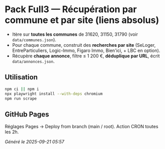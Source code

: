 # Pack Full3 — Récupération par commune et par site (liens absolus)

- Itère sur **toutes les communes** de 31620, 31150, 31790 (voir `data/communes.json`).
- Pour chaque commune, construit des **recherches par site** (SeLoger, EntreParticuliers, Logic-Immo, Figaro Immo, Bien'ici, + LBC en option).
- Récupère **chaque annonce**, filtre ≤ 1 200 €, **déduplique par URL**, écrit `data/annonces.json`.

## Utilisation
```bash
npm ci || npm i
npx playwright install --with-deps chromium
npm run scrape
```

## GitHub Pages
Réglages Pages → Deploy from branch (main / root). Action CRON toutes les 2h.

_Généré le 2025-09-21 05:57_
